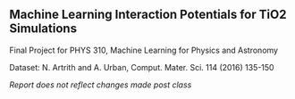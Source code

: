 ## Machine Learning Interaction Potentials for TiO2 Simulations

Final Project for PHYS 310, Machine Learning for Physics and Astronomy

Dataset: N. Artrith and A. Urban, Comput. Mater. Sci. 114 (2016) 135-150

*Report does not reflect changes made post class*
